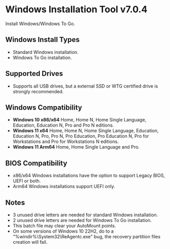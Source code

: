# Windows Installation Tool v7.0.4
Install Windows/Windows To Go.

## Windows Install Types
- Standard Windows installation.
- Windows To Go installation.
## Supported Drives
- Supports all USB drives, but a external SSD or WTG certified drive is strongly recommended.

## Windows Compatibility
- **Windows 10 x86/x64** Home, Home N, Home Single Language, Education, Education N, Pro and Pro N editions.
- **Windows 11 x64** Home, Home N, Home Single Language, Education, Education N, Pro, Pro N, Pro Education, Pro Education N, Pro for Workstations and Pro for Workstations N editions.  
- **Windows 11 Arm64** Home, Home Single Language and Pro.

## BIOS Compatibility
- x86/x64 Windows installations have the option to support Legacy BIOS, UEFI or both.
- Arm64 Windows installations support UEFI only.

## Notes
- 3 unused drive letters are needed for standard Windows installation.
- 2 unused drive letters are needed for Windows To Go installation.
- This batch file may clear your AutoMount points.
- On some versions of Windows 10 22H2, do to a "%windir%\System32\ReAgentc.exe" bug, the recovery partition files creation will fail.
